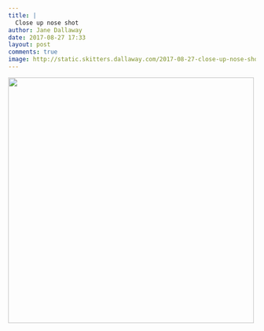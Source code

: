 ```yaml
---
title: |
  Close up nose shot
author: Jane Dallaway
date: 2017-08-27 17:33
layout: post
comments: true
image: http://static.skitters.dallaway.com/2017-08-27-close-up-nose-shot-thumb-1-IMG-9960.JPG
---
```


<div>
        <a href="http://static.skitters.dallaway.com/2017-08-27-close-up-nose-shot-fullsize-1-IMG-9960.JPG">
          <img src="http://static.skitters.dallaway.com/2017-08-27-close-up-nose-shot-thumb-1-IMG-9960.JPG" width="500" height="500"/>
        </a>
      </div>


  
      